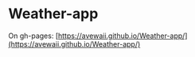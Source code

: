 # Weather-app

On gh-pages: [https://avewaii.github.io/Weather-app/](https://avewaii.github.io/Weather-app/)
